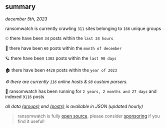 
## summary
_december 5th, 2023_

ransomwatch is currently crawling `311` sites belonging to `166` unique groups

⏲ there have been `34` posts within the `last 24 hours`

🦈 there have been `60` posts within the `month of december`

🪐 there have been `1302` posts within the `last 90 days`

🏚 there have been `4428` posts within the `year of 2023`

_⚙️ there are currently `116` online hosts & `98` custom parsers._

🦕 ransomwatch has been running for `2 years, 2 months and 27 days` and indexed `9116` posts

_all data  [(groups)](http://ransomwhat.telemetry.ltd/groups) and [(posts)](http://ransomwhat.telemetry.ltd/posts) is available in JSON (updated hourly)_

> ransomwatch is fully [open source](https://github.com/joshhighet/ransomwatch#ransomwatch--). please consider [sponsoring](https://github.com/sponsors/joshhighet) if you find it useful!
